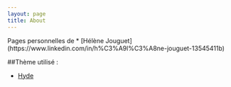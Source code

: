 ```yaml
---
layout: page
title: About
---
```


<p class="message">
  Pages personnelles de * [Hélène Jouguet](https://www.linkedin.com/in/h%C3%A9l%C3%A8ne-jouguet-13545411b)
</p>

##Thème utilisé : 

* [Hyde](http://hyde.getpoole.com)

